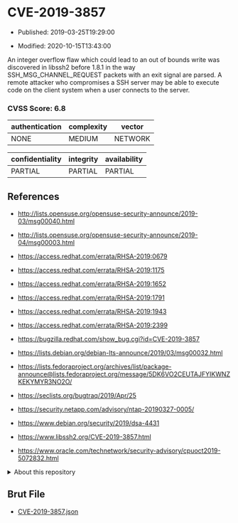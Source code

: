 # CVE-2019-3857

- Published: 2019-03-25T19:29:00

- Modified: 2020-10-15T13:43:00

An integer overflow flaw which could lead to an out of bounds write was discovered in libssh2 before 1.8.1 in the way SSH_MSG_CHANNEL_REQUEST packets with an exit signal are parsed. A remote attacker who compromises a SSH server may be able to execute code on the client system when a user connects to the server.

### CVSS Score: **6.8**

| authentication | complexity | vector |
| --- | --- | --- |
| NONE | MEDIUM | NETWORK |

| confidentiality | integrity | availability |
| --- | --- | --- |
| PARTIAL | PARTIAL | PARTIAL |

## References

* http://lists.opensuse.org/opensuse-security-announce/2019-03/msg00040.html

* http://lists.opensuse.org/opensuse-security-announce/2019-04/msg00003.html

* https://access.redhat.com/errata/RHSA-2019:0679

* https://access.redhat.com/errata/RHSA-2019:1175

* https://access.redhat.com/errata/RHSA-2019:1652

* https://access.redhat.com/errata/RHSA-2019:1791

* https://access.redhat.com/errata/RHSA-2019:1943

* https://access.redhat.com/errata/RHSA-2019:2399

* https://bugzilla.redhat.com/show_bug.cgi?id=CVE-2019-3857

* https://lists.debian.org/debian-lts-announce/2019/03/msg00032.html

* https://lists.fedoraproject.org/archives/list/package-announce@lists.fedoraproject.org/message/5DK6VO2CEUTAJFYIKWNZKEKYMYR3NO2O/

* https://seclists.org/bugtraq/2019/Apr/25

* https://security.netapp.com/advisory/ntap-20190327-0005/

* https://www.debian.org/security/2019/dsa-4431

* https://www.libssh2.org/CVE-2019-3857.html

* https://www.oracle.com/technetwork/security-advisory/cpuoct2019-5072832.html

<details>
<summary>About this repository</summary> 

  This repository is part of the project [Live Hack CVE](https://github.com/Live-Hack-CVE). Main website can be found [www.live-hack.org](https://www.live-hack.org) 
  
  Made by [Sn0wAlice](https://github.com/Sn0wAlice) for the people that care about security and need to have a feed of the latest CVEs. Hope you enjoy it, don't forget to star the repo and follow me on [Twitter](https://twitter.com/Sn0wAlice) and [Github](https://github.com/Sn0wAlice). And that is my [personnal website](https://www.alice-snow.me/)

  - [Home Page](https://github.com/Live-Hack-CVE)
  - [Framework](https://github.com/Live-Hack-CVE/cve-framework)
  - [CVE database](https://github.com/Live-Hack-CVE/full_database)
  - [Changelog](https://github.com/Live-Hack-CVE/Changelog)
</details>

## Brut File

* [CVE-2019-3857.json](https://raw.githubusercontent.com/Live-Hack-CVE/full_database/main/cves/2019/CVE-2019-3857.json)

